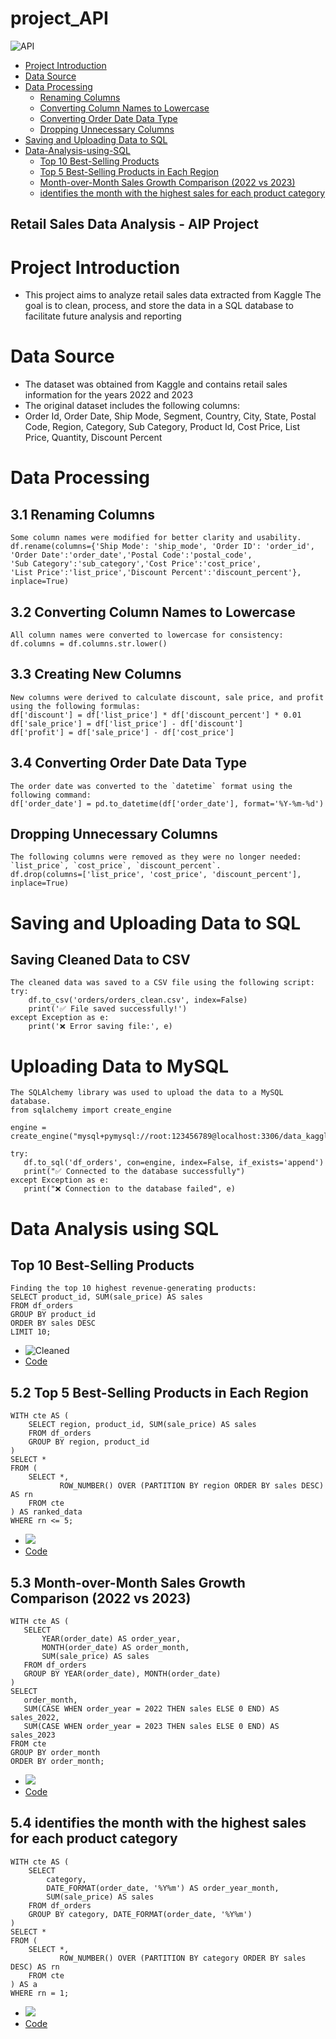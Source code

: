 # project_API

![ API ](images/download.jpg)

- [Project Introduction](#Project-Introduction)
- [Data Source](#data-source)
- [Data Processing](#Data-Processing)
     - [Renaming Columns](#Renaming-Columns)
     - [Converting Column Names to Lowercase](#Converting-Column-Names-to-Lowercase)
     - [Converting Order Date Data Type](#Converting-Order-Date-Data-Type)
     - [Dropping Unnecessary Columns](#Dropping-Unnecessary-Columns)
- [Saving and Uploading Data to SQL](#Saving-and-Uploading-Data-to-SQL)
- [Data-Analysis-using-SQL](#Data-Analysis-using-SQL)
     - [Top 10 Best-Selling Products](#Top10Best-SellingProducts)
     - [Top 5 Best-Selling Products in Each Region](#Top5Best-SellingProductsinEachRegion)
     - [Month-over-Month Sales Growth Comparison (2022 vs 2023)](#Month-over-MonthSalesGrowthComparison (2022 vs 2023))
     - [identifies the month with the highest sales for each product category](#identifiesthemonthwiththehighestsalesforeachproductcategory)

## Retail Sales Data Analysis - AIP Project

 # Project Introduction
  - This project aims to analyze retail sales data extracted from Kaggle
    The goal is to clean, process, and store the data in a SQL database to facilitate future analysis and reporting

# Data Source
- The dataset was obtained from Kaggle and contains retail sales information for the years 2022 and 2023 
- The original dataset includes the following columns:
- Order Id, Order Date, Ship Mode, Segment, Country, City, State, Postal Code, Region, Category, Sub Category, Product Id, Cost Price, List Price, Quantity, Discount Percent

# Data Processing
## 3.1 Renaming Columns
 ```
 Some column names were modified for better clarity and usability.
 df.rename(columns={'Ship Mode': 'ship_mode', 'Order ID': 'order_id',
 'Order Date':'order_date','Postal Code':'postal_code',
 'Sub Category':'sub_category','Cost Price':'cost_price',
 'List Price':'list_price','Discount Percent':'discount_percent'}, inplace=True)
 ```

## 3.2 Converting Column Names to Lowercase
  ```
All column names were converted to lowercase for consistency:
df.columns = df.columns.str.lower()
  ```

 ## 3.3 Creating New Columns

```
New columns were derived to calculate discount, sale price, and profit using the following formulas:
df['discount'] = df['list_price'] * df['discount_percent'] * 0.01
df['sale_price'] = df['list_price'] - df['discount']
df['profit'] = df['sale_price'] - df['cost_price']
```

## 3.4 Converting Order Date Data Type
```
The order date was converted to the `datetime` format using the following command:
df['order_date'] = pd.to_datetime(df['order_date'], format='%Y-%m-%d')
```
## Dropping Unnecessary Columns
```
The following columns were removed as they were no longer needed: `list_price`, `cost_price`, `discount_percent`.
df.drop(columns=['list_price', 'cost_price', 'discount_percent'], inplace=True)
```
# Saving and Uploading Data to SQL

 ## Saving Cleaned Data to CSV
```
The cleaned data was saved to a CSV file using the following script:
try:
    df.to_csv('orders/orders_clean.csv', index=False)
    print('✅ File saved successfully!')
except Exception as e:
    print('❌ Error saving file:', e)
```
 # Uploading Data to MySQL
 ```
The SQLAlchemy library was used to upload the data to a MySQL database.
from sqlalchemy import create_engine

engine = create_engine("mysql+pymysql://root:123456789@localhost:3306/data_kaggle")

try:
    df.to_sql('df_orders', con=engine, index=False, if_exists='append')
    print("✅ Connected to the database successfully")
except Exception as e:
    print("❌ Connection to the database failed", e)
```

# Data Analysis using SQL
 ## Top 10 Best-Selling Products
```
Finding the top 10 highest revenue-generating products:
SELECT product_id, SUM(sale_price) AS sales 
FROM df_orders 
GROUP BY product_id 
ORDER BY sales DESC 
LIMIT 10;
```
- ![Cleaned](images/top10highestproducts.png)
- [Code](codes/findTop10Products.sql)

 ## 5.2 Top 5 Best-Selling Products in Each Region
```
WITH cte AS (
    SELECT region, product_id, SUM(sale_price) AS sales
    FROM df_orders
    GROUP BY region, product_id
)
SELECT *
FROM (
    SELECT *,
           ROW_NUMBER() OVER (PARTITION BY region ORDER BY sales DESC) AS rn
    FROM cte
) AS ranked_data
WHERE rn <= 5;
```
- ![](images/FindTop5HighestSellingProducts.png)
- [Code](codes/findTop5HighestSellingProducts.sql)

 ## 5.3 Month-over-Month Sales Growth Comparison (2022 vs 2023)
 ```
WITH cte AS (
    SELECT 
        YEAR(order_date) AS order_year,
        MONTH(order_date) AS order_month,
        SUM(sale_price) AS sales
    FROM df_orders
    GROUP BY YEAR(order_date), MONTH(order_date)
)
SELECT 
    order_month,
    SUM(CASE WHEN order_year = 2022 THEN sales ELSE 0 END) AS sales_2022,
    SUM(CASE WHEN order_year = 2023 THEN sales ELSE 0 END) AS sales_2023
FROM cte 
GROUP BY order_month
ORDER BY order_month;
```
- ![](images/FindMonthOverMonth.png)
- [Code](codes/FindMonthOverMonth.sql)

## 5.4 identifies the month with the highest sales for each product category

```
WITH cte AS (
    SELECT 
        category, 
        DATE_FORMAT(order_date, '%Y%m') AS order_year_month,
        SUM(sale_price) AS sales
    FROM df_orders
    GROUP BY category, DATE_FORMAT(order_date, '%Y%m')
)
SELECT *
FROM (
    SELECT *,
           ROW_NUMBER() OVER (PARTITION BY category ORDER BY sales DESC) AS rn
    FROM cte
) AS a
WHERE rn = 1;
```
- ![](images/ForEachMonthSales.png)
- [Code](codes/ForEachMonthSales.sql)









